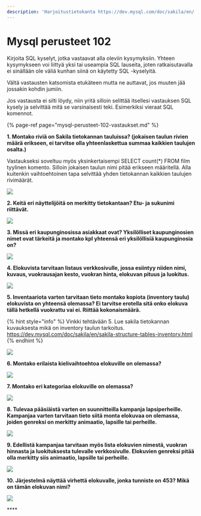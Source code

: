 ```yaml
---
description: 'Harjoitustietokanta https://dev.mysql.com/doc/sakila/en/'
---
```


# Mysql perusteet 102

Kirjoita SQL kyselyt, jotka vastaavat alla oleviin kysymyksiin. Yhteen kysymykseen voi liittyä yksi tai useampia SQL lauseita, joten ratkaisutavalla ei sinällään ole väliä kunhan siinä on käytetty SQL -kyselyitä.

Vältä vastausten katsomista etukäteen mutta ne auttavat, jos muuten jää jossakin kohdin jumiin.

Jos vastausta ei silti löydy, niin yritä silloin selittää itsellesi vastauksen SQL kysely ja selvittää mitä se varsinaisesti teki. Esimerkiksi vieraat SQL komennot.

{% page-ref page="mysql-perusteet-102-vastaukset.md" %}



**1. Montako riviä on Sakila tietokannan tauluissa? \(jokaisen taulun rivien määrä erikseen, ei tarvitse olla yhteenlaskettua summaa kaikkien taulujen osalta.\)**

Vastaukseksi soveltuu myös yksinkertaisempi SELECT count\(\*\) FROM film tyylinen komento. Silloin jokaisen taulun nimi pitää erikseen määritellä. Alla kuitenkin vaihtoehtoinen tapa selvittää yhden tietokannan kaikkien taulujen rivimäärät.

![](../../.gitbook/assets/screenshot-2020-08-24-at-15.57.33.png)

**2. Keitä eri näyttelijöitä on merkitty tietokantaan? Etu- ja sukunimi riittävät.**

![](../../.gitbook/assets/screenshot-2020-08-24-at-16.03.10.png)

**3. Missä eri kaupunginosissa asiakkaat ovat? Yksilölliset kaupunginosien nimet ovat tärkeitä ja montako kpl yhteensä eri yksilöllisiä kaupunginosia on?** 

![](../../.gitbook/assets/screenshot-2020-08-24-at-16.05.14.png)

**4. Elokuvista tarvitaan listaus verkkosivulle, jossa esiintyy niiden nimi, kuvaus, vuokrausajan kesto, vuokran hinta, elokuvan pituus ja luokitus.**

![](../../.gitbook/assets/screenshot-2020-08-24-at-16.07.04.png)

**5. Inventaariota varten tarvitaan tieto montako kopiota \(inventory taulu\) elokuvista on yhteensä olemassa? Ei tarvitse erotella sitä onko elokuva tällä hetkellä vuokrattu vai ei. Riittää kokonaismäärä.**

{% hint style="info" %}
Vinkki tehtävään 5. Lue sakila tietokannan kuvauksesta mikä on inventory taulun tarkoitus. https://dev.mysql.com/doc/sakila/en/sakila-structure-tables-inventory.html
{% endhint %}

![](../../.gitbook/assets/screenshot-2020-08-24-at-16.08.35.png)

**6. Montako erilaista kielivaihtoehtoa elokuville on olemassa?**

![](../../.gitbook/assets/screenshot-2020-08-24-at-16.09.42.png)

**7. Montako eri kategoriaa elokuville on olemassa?**

![](../../.gitbook/assets/screenshot-2020-08-24-at-16.10.25.png)

**8. Tulevaa pääsiäistä varten on suunnitteilla kampanja lapsiperheille. Kampanjaa varten tarvitaan tieto siitä monta elokuvaa on olemassa, joiden genreksi on merkitty animaatio, lapsille tai perheille.**

![](../../.gitbook/assets/screenshot-2020-08-24-at-16.13.06.png)

**9. Edellistä kampanjaa tarvitaan myös lista elokuvien nimestä, vuokran hinnasta ja luokituksesta tulevalle verkkosivulle. Elokuvien genreksi pitää olla merkitty siis animaatio, lapsille tai perheille.**

![](../../.gitbook/assets/screenshot-2020-08-24-at-16.13.56.png)

**10. Järjestelmä näyttää virhettä elokuvalle, jonka tunniste on 453? Mikä on tämän elokuvan nimi?**

![](../../.gitbook/assets/screenshot-2020-08-24-at-16.14.38.png)

\*\*\*\*

